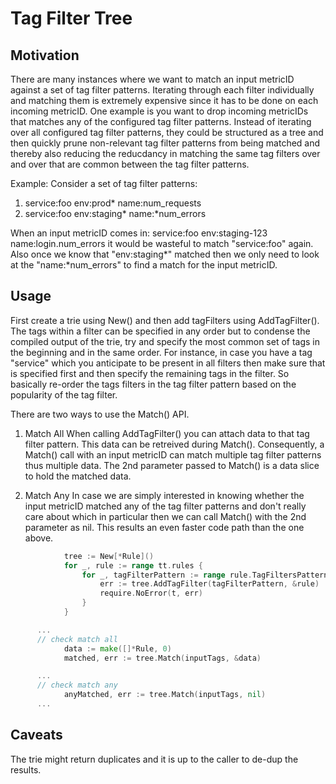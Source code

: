 # Tag Filter Tree

## Motivation
There are many instances where we want to match an input metricID against
a set of tag filter patterns. Iterating through each filter individually and matching
them is extremely expensive since it has to be done on each incoming metricID.
One example is you want to drop incoming metricIDs that matches any
of the configured tag filter patterns. Instead of iterating over all configured tag
filter patterns, they could be structured as a tree and then quickly prune non-relevant
tag filter patterns from being matched and thereby also reducing the reducdancy in matching
the same tag filters over and over that are common between the tag filter patterns.

Example:
Consider a set of tag filter patterns:
1. service:foo env:prod* name:num_requests
2. service:foo env:staging* name:*num_errors

When an input metricID comes in:
service:foo env:staging-123 name:login.num_errors
it would be wasteful to match "service:foo" again. Also once we know that "env:staging*"
matched then we only need to look at the "name:*num_errors" to find a match for the
input metricID.

## Usage
First create a trie using New() and then add tagFilters using AddTagFilter().
The tags within a filter can be specified in any order but to condense the compiled
output of the trie, try and specify the most common set of tags in the beginning
and in the same order.
For instance, in case you have a tag "service" which you anticipate to be present
in all filters then make sure that is specified first and then specify the remaining tags
in the filter.
So basically re-order the tags filters in the tag filter pattern based on the popularity
of the tag filter.

There are two ways to use the Match() API.
1. Match All
When calling AddTagFilter() you can attach data to that tag filter pattern. This data
can be retreived during Match(). Consequently, a Match() call with an input metricID
can match multiple tag filter patterns thus multiple data. The 2nd parameter passed to
Match() is a data slice to hold the matched data.

2. Match Any
In case we are simply interested in knowing whether the input metricID matched any of the
tag filter patterns and don't really care about which in particular then we can call Match()
with the 2nd parameter as nil. This results an even faster code path than the one above.

```go
			tree := New[*Rule]()
			for _, rule := range tt.rules {
				for _, tagFilterPattern := range rule.TagFiltersPatterns {
					err := tree.AddTagFilter(tagFilterPattern, &rule)
					require.NoError(t, err)
				}
			}

      ...
      // check match all
			data := make([]*Rule, 0)
			matched, err := tree.Match(inputTags, &data)

      ...
      // check match any
			anyMatched, err := tree.Match(inputTags, nil)
      ...
```

## Caveats
The trie might return duplicates and it is up to the caller to de-dup the results.

